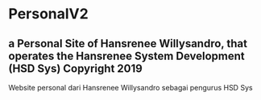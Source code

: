 # PersonalV2
a Personal Site of Hansrenee Willysandro, that operates the Hansrenee System Development (HSD Sys)
Copyright 2019 
-------------
Website personal dari Hansrenee Willysandro sebagai pengurus HSD Sys

